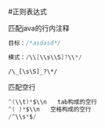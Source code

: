 #正则表达式


匹配java的行内注释

```java
目标：/*asdasd*/

模式：/\\[\\s\\S]?\\*/
```

`/\_[\s\S]_?\*/`

匹配空行

```java
^(\\t)*$\\n   tab构成的空行
^( )*$\\n   空格构成的空行
/^\\s*$/  
```
